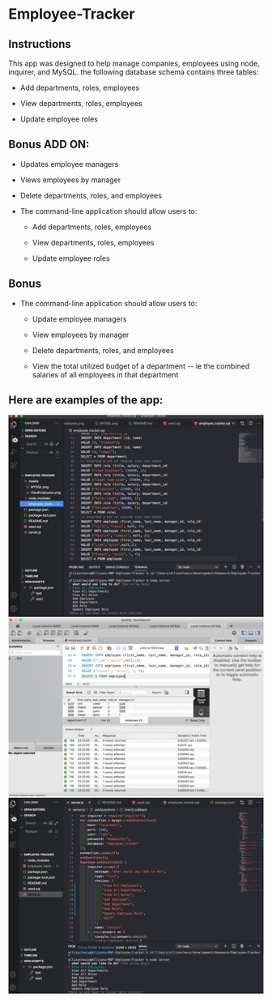 # Employee-Tracker

## Instructions

This app was designed to help manage companies, employees using node, inquirer, and MySQL.
the following database schema contains three tables:
 * Add departments, roles, employees

  * View departments, roles, employees

  * Update employee roles


## Bonus ADD ON:

  * Updates employee managers

  * Views employees by manager

  * Delete departments, roles, and employees




* The command-line application should allow users to:

  * Add departments, roles, employees

  * View departments, roles, employees

  * Update employee roles

## Bonus

* The command-line application should allow users to:

  * Update employee managers

  * View employees by manager

  * Delete departments, roles, and employees

  * View the total utilized budget of a department -- ie the combined salaries of all employees in that department
## Here are examples of the app:
![Image of .SQL](Assets/EmployeeSql.png)
![Image of MYSQL PAGE](Assets/MYSQL.png)
![Image of MYSQL PAGE](Assets/ViewEmployees.png)